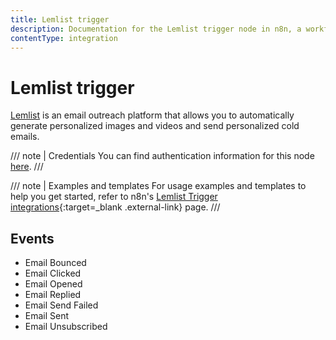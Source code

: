```yaml
---
title: Lemlist trigger
description: Documentation for the Lemlist trigger node in n8n, a workflow automation platform. Includes details of operations and configuration, and links to examples and credentials information.
contentType: integration
---
```


# Lemlist trigger

[Lemlist](https://Lemlist.com) is an email outreach platform that allows you to automatically generate personalized images and videos and send personalized cold emails.

/// note | Credentials
You can find authentication information for this node [here](/integrations/builtin/credentials/lemlist/).
///

///  note  | Examples and templates
For usage examples and templates to help you get started, refer to n8n's [Lemlist Trigger integrations](https://n8n.io/integrations/lemlist-trigger/){:target=_blank .external-link} page.
///

## Events

- Email Bounced
- Email Clicked
- Email Opened
- Email Replied
- Email Send Failed
- Email Sent
- Email Unsubscribed



